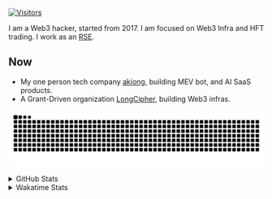 <!-- markdownlint-disable MD041 MD010 MD033 -->
[![Visitors](https://api.visitorbadge.io/api/daily?path=Akagi201%2FAkagi201&label=Visitors%20Today&countColor=%2337d67a)](https://visitorbadge.io/status?path=Akagi201%2FAkagi201)

I am a Web3 hacker, started from 2017. I am focused on Web3 Infra and HFT trading.
I work as an [RSE](https://us-rse.org/about/what-is-an-rse/).

## Now

* My one person tech company [akjong](https://github.com/akjong), building MEV bot, and AI SaaS products.
* A Grant-Driven organization [LongCipher](https://github.com/longcipher), building Web3 infras.

[![github contribution grid snake animation](https://raw.githubusercontent.com/Akagi201/Akagi201/output/github-contribution-grid-snake.svg#gh-light-mode-only)](https://github.com/Akagi201)

<details>
<summary>GitHub Stats</summary>
  <a href="https://github.com/Akagi201"><img alt="Profile Detail" src="https://raw.githubusercontent.com/Akagi201/Akagi201/master/profile-summary-card-output/dracula/0-profile-details.svg" /></a>
  <a href="https://github.com/Akagi201"><img alt="Github Stats" src="https://raw.githubusercontent.com/Akagi201/Akagi201/master/profile-summary-card-output/dracula/3-stats.svg" /></a>
  <a href="https://github.com/Akagi201"><img alt="Lang By Commits" src="https://raw.githubusercontent.com/Akagi201/Akagi201/master/profile-summary-card-output/dracula/2-most-commit-language.svg" /></a>
</details>

<details>
<summary>Wakatime Stats</summary>
<br>

<!--START_SECTION:waka-->

```txt
From: 07 April 2025 - To: 14 April 2025

Total Time: 24 hrs 57 mins

Other        14 hrs 8 mins   ██████████████▒░░░░░░░░░░   56.67 %
Rust         5 hrs 52 mins   ██████░░░░░░░░░░░░░░░░░░░   23.55 %
sh           1 hr 27 mins    █▒░░░░░░░░░░░░░░░░░░░░░░░   05.83 %
TypeScript   57 mins         █░░░░░░░░░░░░░░░░░░░░░░░░   03.85 %
JSON         28 mins         ▒░░░░░░░░░░░░░░░░░░░░░░░░   01.87 %
Markdown     26 mins         ▒░░░░░░░░░░░░░░░░░░░░░░░░   01.76 %
TOML         22 mins         ▒░░░░░░░░░░░░░░░░░░░░░░░░   01.51 %
XML          19 mins         ▒░░░░░░░░░░░░░░░░░░░░░░░░   01.31 %
Python       17 mins         ▒░░░░░░░░░░░░░░░░░░░░░░░░   01.16 %
Go           14 mins         ▒░░░░░░░░░░░░░░░░░░░░░░░░   00.97 %
```

<!--END_SECTION:waka-->

</details>
